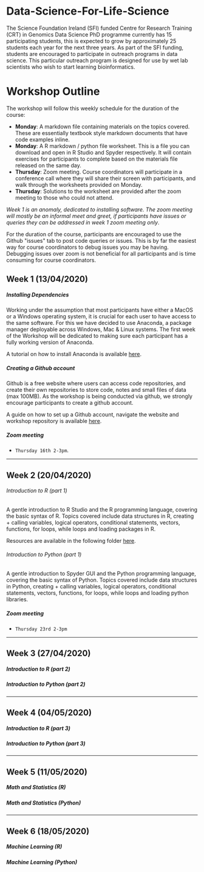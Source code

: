 # Data-Science-For-Life-Science
The Science Foundation Ireland (SFI) funded Centre for Research Training (CRT) in Genomics Data Science PhD programme currently has 15 participating students, this is expected to grow by approximately 25 students each year for the next three years. As part of the SFI funding, students are encouraged to participate in outreach programs in data science. This particular outreach program is designed for use by wet lab scientists who wish to start learning bioinformatics. 

# Workshop Outline
The workshop will follow this weekly schedule for the duration of the course:
* **Monday**: A markdown file containing materials on the topics covered. These are essentially textbook style markdown documents that have code examples inline. 
* **Monday**: A R markdown / python file worksheet. This is a file you can download and open in R Studio and Spyder respectively. It will contain exercises for participants to complete based on the materials file released on the same day. 
* **Thursday**: Zoom meeting. Course coordinators will participate in a conference call where they will share their screen with participants, and walk through the worksheets provided on Monday.
* **Thursday**: Solutions to the worksheet are provided after the zoom meeting to those who could not attend. 

*Week 1 is an anomaly, dedicated to installing software. The zoom meeting will mostly be an informal meet and greet, if participants have issues or queries they can be addressed in week 1 zoom meeting only*. 

For the duration of the course, participants are encouraged to use the Github "issues" tab to post code queries or issues. This is by far the easiest way for course coordinators to debug issues you may be having. Debugging issues over zoom is not beneficial for all participants and is time consuming for course coordinators. 

## Week 1 (13/04/2020)
##### Installing Dependencies
Working under the assumption that most participants have either a MacOS or a Windows operating system, it is crucial for each user to have access to the same software. For this we have decided to use Anaconda, a package manager deployable across Windows, Mac & Linux systems. The first week of the Workshop will be dedicated to making sure each participant has a fully working version of Anaconda. 

A tutorial on how to install Anaconda is available [here](https://github.com/Genomics-CRT/Data-Science-For-Life-Science/blob/master/Getting%20started/Installing%20Anaconda.md). 

##### Creating a Github account
Github is a free website where users can access code repositories, and create their own repositories to store code, notes and small files of data (max 100MB). As the workshop is being conducted via github, we strongly encourage participants to create a github account. 

A guide on how to set up a Github account, navigate the website and workshop repository is available [here](https://github.com/Genomics-CRT/Data-Science-For-Life-Science/blob/master/Getting%20started/GitHub%20Basics.md). 

##### Zoom meeting
* `Thursday 16th 2-3pm`.
 
 ***

## Week 2 (20/04/2020)
###### Introduction to R (part 1)
A gentle introduction to R Studio and the R programming language, covering the basic syntax of R. Topics covered include data structures in R, creating + calling variables, logical operators, conditional statements, vectors, functions, for loops, while loops and loading packages in R. 

Resources are available in the following folder [here](https://github.com/Genomics-CRT/Data-Science-For-Life-Science/tree/master/Introduction_to_R/Part_1). 


###### Introduction to Python (part 1)
A gentle introduction to Spyder GUI and the Python programming language, covering the basic syntax of Python. Topics covered include data structures in Python, creating + calling variables, logical operators, conditional statements, vectors, functions, for loops, while loops and loading python libraries. 

##### Zoom meeting
* `Thursday 23rd 2-3pm`

***

## Week 3 (27/04/2020)
##### Introduction to R (part 2)

##### Introduction to Python (part 2)

***

## Week 4 (04/05/2020)
##### Introduction to R (part 3)

##### Introduction to Python (part 3)

***

## Week 5 (11/05/2020)

##### Math and Statistics (R)

##### Math and Statistics (Python)

***

## Week 6 (18/05/2020)

##### Machine Learning (R) 

##### Machine Learning (Python)
